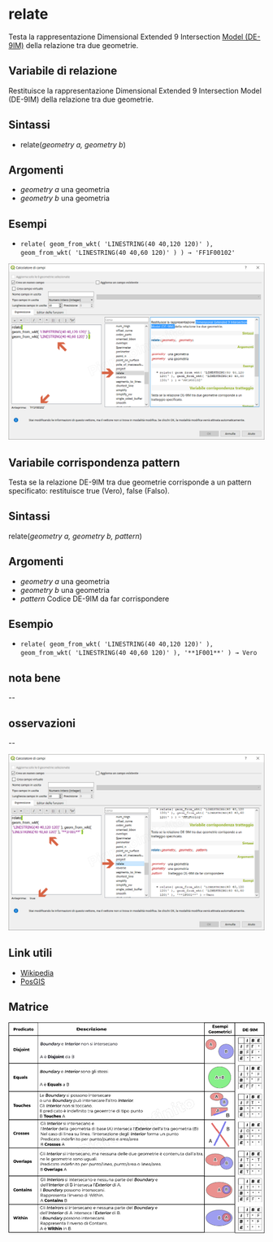 # relate

Testa la rappresentazione Dimensional Extended 9 Intersection [Model (DE-9IM)](https://en.wikipedia.org/wiki/DE-9IM) della relazione tra due geometrie.

## Variabile di relazione
Restituisce la rappresentazione Dimensional Extended 9 Intersection Model (DE-9IM) della relazione tra due geometrie.

## Sintassi

* relate(_geometry a, geometry b_)

## Argomenti

* _geometry a_ una geometria
* _geometry b_ una geometria

## Esempi

* `relate( geom_from_wkt( 'LINESTRING(40 40,120 120)' ), geom_from_wkt( 'LINESTRING(40 40,60 120)' ) ) → 'FF1F00102'`

![](/img/geometria/relate/relate1.png)

## Variabile corrispondenza pattern

Testa se la relazione DE-9IM tra due geometrie corrisponde a un pattern specificato: restituisce true (Vero), false (Falso).

## Sintassi
relate(_geometry a, geometry b, pattern_)

## Argomenti

* _geometry a_ una geometria
* _geometry b_ una geometria
* _pattern_ Codice DE-9IM da far corrispondere

## Esempio

* `relate( geom_from_wkt( 'LINESTRING(40 40,120 120)' ), geom_from_wkt( 'LINESTRING(40 40,60 120)' ), '**1F001**' ) → Vero`

## nota bene

--

## osservazioni

--

![](/img/geometria/relate/relate2.png)

## Link utili

* [Wikipedia](https://en.wikipedia.org/wiki/DE-9IM)
* [PosGIS](https://postgis.net/workshops/postgis-intro/de9im.html)

## Matrice

![](/img/geometria/relate/matrix.png)
